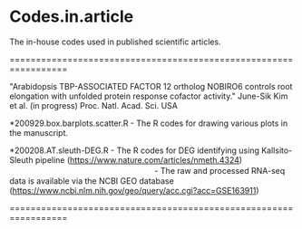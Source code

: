 # Codes.in.article
The in-house codes used in published scientific articles.


=================================================================

"Arabidopsis TBP-ASSOCIATED FACTOR 12 ortholog NOBIRO6 controls root elongation with unfolded protein response cofactor activity."
June-Sik Kim et al. (in progress) Proc. Natl. Acad. Sci. USA  

  *200929.box.barplots.scatter.R - The R codes for drawing various plots in the manuscript. 

  *200208.AT.sleuth-DEG.R        - The R codes for DEG identifying using Kallsito-Sleuth pipeline (https://www.nature.com/articles/nmeth.4324)
  　　　　　　　　　　　　　　　　　　 - The raw and processed RNA-seq data is available via the NCBI GEO database (https://www.ncbi.nlm.nih.gov/geo/query/acc.cgi?acc=GSE163911)

=================================================================


